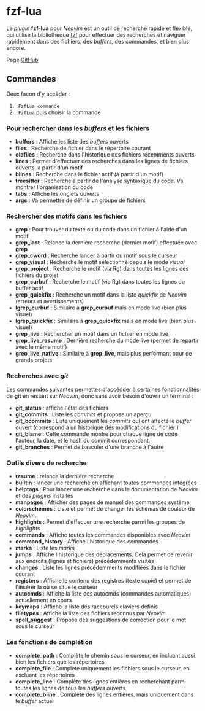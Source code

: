 # fzf-lua

Le *plugin* **fzf-lua** pour *Neovim* est un outil de recherche rapide et flexible, qui utilise la bibliothèque [fzf](https://github.com/junegunn/fzf) pour effectuer des recherches et naviguer rapidement dans des fichiers, des *buffers*, des commandes, et bien plus encore.

Page [GitHub](https://github.com/ibhagwan/fzf-lua)


## Commandes 

Deux façon d'y accèder :
1. `:FzfLua commande`
2. `:FzfLua` puis choisir la commande

### Pour rechercher dans les *buffers* et les fichiers

- **buffers** : Affiche les liste des *buffers* ouverts
- **files** : Recherche de fichier dans le répertoire courant
- **oldfiles** : Recherche dans l'historique des fichiers récemments ouverts
- **lines** : Permet d'effectuer des recherches dans les lignes de fichiers ouverts, à partir d'un motif
- **blines** : Recherche dans le fichier actif (à partir d'un motif)
- **treesitter** : Recherche à partir de l'analyse syntaxique du code. Va montrer l'organisation du code
- **tabs** : Affiche les onglets ouverts
- **args** : Va permettre de définir un groupe de fichiers

### Rechercher des motifs dans les fichiers

- **grep** : Pour trouver du texte ou du code dans un fichier à l'aide d'un motif
- **grep_last** : Relance la dernière recherche (dernier motif) effectuée avec **grep**
- **grep_cword** : Recherche lancer à partir du motif sous le curseur
- **grep_visual** : Recherche le motif sélectionné depuis le mode *visual*
- **grep_project** : Recherche le motif (via Rg) dans toutes les lignes des fichiers du projet
- **grep_curbuf** : Recherche le motif (via Rg) dans toutes les lignes du buffer actif
- **grep_quickfix** : Recherche un motif dans la liste *quickfix* de *Neovim* (erreurs et avertissements)
- **lgrep_curbuf** : Similaire à **grep_curbuf** mais en mode live (bien plus visuel)
- **lgrep_quickfix** : Similaire à **grep_quickfix** mais en mode live (bien plus visuel)
- **grep_live** : Rechercher un motif dans un fichier en mode live
- **grep_live_resume** : Dernière recherche du mode live (permet de repartir avec le même motif)
- **greo_live_native** : Similaire à **grep_live**, mais plus performant pour de grands projets

### Recherches avec *git*
Les commandes suivantes permettes d'accédder à certaines fonctionnalités de **git** en restant sur *Neovim*, donc sans avoir besoin d'ouvrir un terminal :

- **git_status** : affiche l'état des fichiers
- **git_commits** : Liste les *commits* et propose un aperçu
- **git_bcommits** : Liste uniquement les *commits* qui ont affecté le *buffer* ouvert (correspond à un historique des modifications du fichier )
- **git_blame** : Cette commande montre pour chaque ligne de code l'auteur, la date, et le hash du commit correspondant.
- **git_branches** : Permet de basculer d'une branche à l'autre

### Outils divers de recherche

- **resume** : relance la dernière recherche
- **builtin** : lancer une recherche en affichant toutes commandes intégrées
- **helptags** : Pour lancer une recherche dans la documentation de *Neovim* et des *plugins* installés
- **manpages** : Afficher des pages de manuel des commandes système
- **colorschemes** : Liste et permet de changer les schémas de couleur de *Neovim*.
- **highlights** : Permet d'effecuer une recherche parmi les groupes de *highlights*
- **commands** : Affiche toutes les commandes disponibles avec *Neovim*
- **command_history** : Affiche l'historique des commandes
- **marks** : Liste les *marks*
- **jumps** : Affiche l'historique des déplacements. Cela permet de revenir aux endroits (lignes et fichiers) précédemments visités
- **changes** : Liste les lignes précédemments modifiées dans le fichier courant
- **registers** : Affiche le contenu des registres (texte copié) et permet de l'insérer là où se situe le curseur
- **autocmds** : Affiche la liste des autocmds (commandes automatiques) actuellement en cours.
- **keymaps** : Affiche la liste des raccourcis claviers définis
- **filetypes** : Affiche la liste des fichiers reconnus par *Neovim*
- **spell_suggest** : Propose des suggestions de correction pour le mot sous le curseur

### Les fonctions de complétion

- **complete_path** : Complète le chemin sous le curseur, en incluant aussi bien les fichiers que les répertoires
- **complete_file** : Complète uniquement les fichiers sous le curseur, en excluant les répertoires
- **complete_line** : Complète des lignes entières en recherchant parmi toutes les lignes de tous les *buffers* ouverts
- **complete_bline** : Complète des lignes entières, mais uniquement dans le *buffer* actuel


